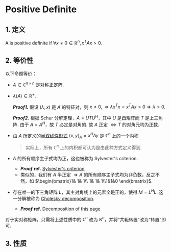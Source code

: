 # Positive Definite

## 1. 定义

A is positive definite if $\forall x \neq 0\in \mathbb{R}^n, x^TAx > 0$.

## 2. 等价性

以下命题等价：

- $A\in\mathbb{C}^{n\times n}$ 是对称正定阵.

- $\lambda(A)\in \mathbb{R}^+$.

    ***Proof1.*** 假设 $(\lambda, x)$ 是 $A$ 的特征对，则 $x \neq 0, \Longrightarrow \lambda x^Tx = x^TAx > 0 \Longrightarrow \lambda > 0$.

    ***Proof2.*** 根据 Schur 分解定理，$A = U TU^H$，其中 $U$ 是酉矩阵而 $T$ 是上三角阵. 由于 $A = A^H$，故 $T$ 必定是对角的. 故 $A$ 正定 $\Longleftrightarrow T$ 的对角元均为正数.

- 由 $A$ 所定义的[半双线性形式](https://zh.wikipedia.org/wiki/%E5%8D%8A%E5%8F%8C%E7%BA%BF%E6%80%A7%E5%BD%A2%E5%BC%8F) $\langle x,y  \rangle _A = x^H A y$ 是 $\mathbb{C}^n$ 上的一个内积
   > 实际上，所有 $\mathbb{C}^n$ 上的内积都可认为是由此种方式定义得到.

- $A$ 的所有顺序主子式均为正，这也被称为 Sylvester's criterion.
  - ***Proof*** **ref.** [Sylvester's criterion](https://en.wikipedia.org/wiki/Sylvester%27s_criterion)
  - 类似的，我们有 $A$ 半正定 $\Longrightarrow A$ 的所有顺序主子式均为非负数，反之不然，如 $\begin{bmatrix}1& 1& 1\\ 1& 1& 1\\1&1&0 \end{bmatrix}$.
- 存在唯一的下三角矩阵 $L$，其主对角线上的元素全是正的，使得 $M = L^H L$. 这一分解被称为 [Cholesky decomposition](https://en.wikipedia.org/wiki/Cholesky_decomposition).
  - ***Proof*** **ref.** Decomposition of [this page](https://en.wikipedia.org/wiki/Definite_matrix)

对于实对称矩阵，只需将上述性质中的 $\mathbb{C}^n$ 改为 $\mathbb{R}^n$，并将“共轭转置”改为“转置”即可.

## 3. 性质

